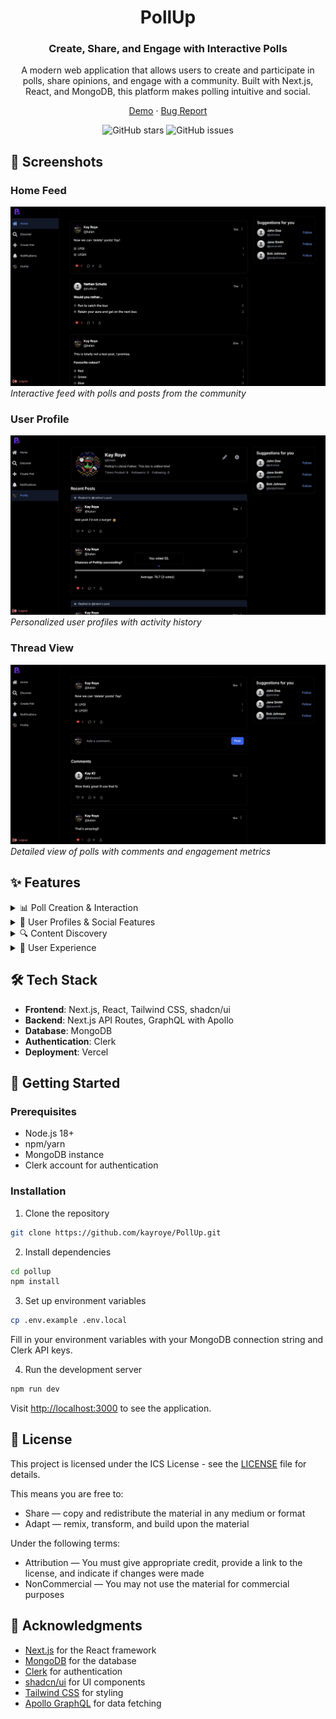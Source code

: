 <div align="center">

# PollUp
### Create, Share, and Engage with Interactive Polls

A modern web application that allows users to create and participate in polls, share opinions, and engage with a community. Built with Next.js, React, and MongoDB, this platform makes polling intuitive and social.

[Demo](https://pollup-v1-dev.vercel.app/) · [Bug Report](https://github.com/kayroye/PollUp/issues)

![GitHub stars](https://img.shields.io/github/stars/kayroye/PollUp)
![GitHub issues](https://img.shields.io/github/issues/kayroye/PollUp)

</div>

## 📸 Screenshots

### Home Feed
![Home Feed](public/docs/home.jpg)
*Interactive feed with polls and posts from the community*

### User Profile
![User Profile](public/docs/profile.jpg)
*Personalized user profiles with activity history*

### Thread View
![Thread View](public/docs/thread.jpg)
*Detailed view of polls with comments and engagement metrics*

## ✨ Features

<details>
<summary>📊 Poll Creation & Interaction</summary>

- Create different types of polls (single choice, multiple choice, slider)
- Set poll closing times
- Vote on polls and see real-time results
- Comment on polls and engage with other users
- Share polls with friends
</details>

<details>
<summary>👤 User Profiles & Social Features</summary>

- Customizable user profiles
- Follow other users
- Activity feed with posts from followed users
- Notifications for interactions
- User discovery
</details>

<details>
<summary>🔍 Content Discovery</summary>

- Home feed with latest polls
- Search functionality
- Trending polls and topics
- Suggested users to follow
- Bookmark favorite polls
</details>

<details>
<summary>🎨 User Experience</summary>

- Responsive design for mobile and desktop
- Dark mode support
- Intuitive navigation
- Real-time updates
- Accessibility features
</details>

## 🛠️ Tech Stack

- **Frontend**: Next.js, React, Tailwind CSS, shadcn/ui
- **Backend**: Next.js API Routes, GraphQL with Apollo
- **Database**: MongoDB
- **Authentication**: Clerk
- **Deployment**: Vercel

## 🚀 Getting Started

### Prerequisites

- Node.js 18+
- npm/yarn
- MongoDB instance
- Clerk account for authentication

### Installation

1. Clone the repository

```bash
git clone https://github.com/kayroye/PollUp.git
```

2. Install dependencies
```bash
cd pollup
npm install
```

3. Set up environment variables
```bash
cp .env.example .env.local
```

Fill in your environment variables with your MongoDB connection string and Clerk API keys.

4. Run the development server
```bash
npm run dev
```

Visit [http://localhost:3000](http://localhost:3000) to see the application.

## 📄 License

This project is licensed under the ICS License - see the [LICENSE](LICENSE) file for details.

This means you are free to:
- Share — copy and redistribute the material in any medium or format
- Adapt — remix, transform, and build upon the material

Under the following terms:
- Attribution — You must give appropriate credit, provide a link to the license, and indicate if changes were made
- NonCommercial — You may not use the material for commercial purposes

## 🙏 Acknowledgments

- [Next.js](https://nextjs.org) for the React framework
- [MongoDB](https://mongodb.com) for the database
- [Clerk](https://clerk.dev) for authentication
- [shadcn/ui](https://ui.shadcn.com) for UI components
- [Tailwind CSS](https://tailwindcss.com) for styling
- [Apollo GraphQL](https://apollographql.com) for data fetching
